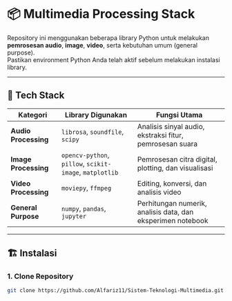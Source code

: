 # 📦 Multimedia Processing Stack

Repository ini menggunakan beberapa library Python untuk melakukan **pemrosesan audio**, **image**, **video**, serta kebutuhan umum (general purpose).  
Pastikan environment Python Anda telah aktif sebelum melakukan instalasi library.

---

## 🧰 Tech Stack

| Kategori               | Library Digunakan                                               | Fungsi Utama                                                   |
|-------------------------|-----------------------------------------------------------------|-----------------------------------------------------------------|
| **Audio Processing**    | `librosa`, `soundfile`, `scipy`                                | Analisis sinyal audio, ekstraksi fitur, pemrosesan suara       |
| **Image Processing**    | `opencv-python`, `pillow`, `scikit-image`, `matplotlib`         | Pemrosesan citra digital, plotting, dan visualisasi            |
| **Video Processing**    | `moviepy`, `ffmpeg`                                            | Editing, konversi, dan analisis video                          |
| **General Purpose**     | `numpy`, `pandas`, `jupyter`                                   | Perhitungan numerik, analisis data, dan eksperimen notebook    |

---

## 🏗️ Instalasi

### 1. Clone Repository
```bash
git clone https://github.com/Alfariz11/Sistem-Teknologi-Multimedia.git

